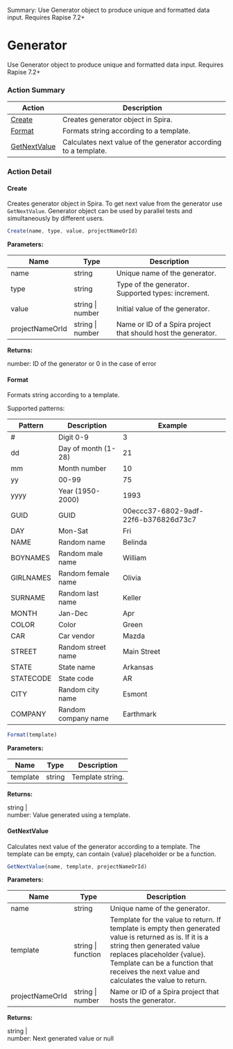 Summary: Use Generator object to produce unique and formatted data input. Requires Rapise 7.2+

# Generator

Use Generator object to produce unique and formatted data input. Requires Rapise 7.2+






<!-- ============================== property summary ========================== -->

	
<!-- ============================== action summary ========================== -->



### Action Summary

|  **Action** | **Description** | 
| ----------- | --------------- |
|	[Create](#create) | Creates generator object in Spira. |
|	[Format](#format) | Formats string according to a template. |
|	[GetNextValue](#getnextvalue) | Calculates next value of the generator according to a template. |




<!-- ============================== property detail ========================== -->
	
	
<!-- ============================== action detail ========================== -->
	
### Action Detail
		
<a name="Create"></a>    
#### Create

Creates generator object in Spira. To get next value from the generator use `GetNextValue`. Generator object can be used by parallel tests and simultaneously by different users.

```javascript
Create(name, type, value, projectNameOrId) 
```


**Parameters:**

|	**Name** | **Type** | **Description** |
| ---------- | -------- | --------------- |
| name | string |	Unique name of the generator. |
| type | string |	Type of the generator. Supported types: increment. |
| value | string \| number |	Initial value of the generator. |
| projectNameOrId | string \| number |	Name or ID of a Spira project that should host the generator. |




**Returns:**

number: ID of the generator or 0 in the case of error



<a name="see.also.generator.create"></a>

<a name="Format"></a>    
#### Format

Formats string according to a template.

Supported patterns:
		 
|	Pattern	|	Description	|	Example
|--		|--		|--	
|	#	|	Digit 0-9	|	3
|	dd	|	Day of month (1-28)	|	21
|	mm	|	Month number	|	10
|	yy	|	00-99	|	75
|	yyyy	|	Year (1950-2000)	|	1993
|	GUID	|	GUID	|	00eccc37-6802-9adf-22f6-b376826d73c7
|	DAY	|	Mon-Sat	|	Fri
|	NAME	|	Random name	|	Belinda
|	BOYNAMES	|	Random male name	|	William
|	GIRLNAMES	|	Random female name	|	Olivia
|	SURNAME	|	Random last name	|	Keller
|	MONTH	|	Jan-Dec	|	Apr
|	COLOR	|	Color	|	Green
|	CAR	|	Car vendor	|	Mazda
|	STREET	|	Random street name	|	Main Street
|	STATE	|	State name	|	Arkansas
|	STATECODE	|	State code	|	AR
|	CITY	|	Random city name	|	Esmont
|	COMPANY	|	Random company name	|	Earthmark

```javascript
Format(template) 
```


**Parameters:**

|	**Name** | **Type** | **Description** |
| ---------- | -------- | --------------- |
| template | string |	Template string. |




**Returns:**

string | <br>number: Value generated using a template.



<a name="see.also.generator.format"></a>

<a name="GetNextValue"></a>    
#### GetNextValue

Calculates next value of the generator according to a template. The template can be empty, can contain {value} placeholder or be a function.

```javascript
GetNextValue(name, template, projectNameOrId) 
```


**Parameters:**

|	**Name** | **Type** | **Description** |
| ---------- | -------- | --------------- |
| name | string |	Unique name of the generator. |
| template | string \| function |	Template for the value to return. If template is empty then generated value is returned as is. If it is a string then generated value replaces placeholder {value}. Template can be a function that receives the next value and calculates the value to return. |
| projectNameOrId | string \| number |	Name or ID of a Spira project that hosts the generator. |




**Returns:**

string | <br>number: Next generated value or null



<a name="see.also.generator.getnextvalue"></a>

	


